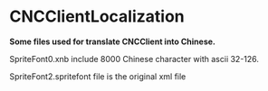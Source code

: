 # CNCClientLocalization
**Some files used for translate CNCClient into Chinese.**

SpriteFont0.xnb include 8000 Chinese character with ascii 32-126.

SpriteFont2.spritefont file is the original xml file
